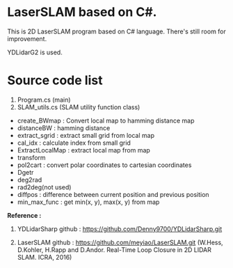# LaserSLAM based on C#.

This is 2D LaserSLAM program based on C# language.
There's still room for improvement.

YDLidarG2 is used.

# Source code list

1. Program.cs (main)
2. SLAM_utils.cs (SLAM utility function class)
 * create_BWmap : Convert local map to hamming distance map
 * distanceBW : hamming distance 
 * extract_sgrid : extract small grid from local map
 * cal_idx : calculate index from small grid
 * ExtractLocalMap : extract local map from map
 * transform
 * pol2cart : convert polar coordinates to cartesian coordinates
 * Dgetr
 * deg2rad
 * rad2deg(not used)
 * diffpos : difference between current position and previous position
 * min_max_func : get min(x, y), max(x, y) from map


**Reference :**

1. YDLidarSharp github : https://github.com/Denny9700/YDLidarSharp.git

2. LaserSLAM github : https://github.com/meyiao/LaserSLAM.git (W.Hess, D.Kohler, H.Rapp and D.Andor. Real-Time Loop Closure in 2D LIDAR SLAM. ICRA, 2016)

